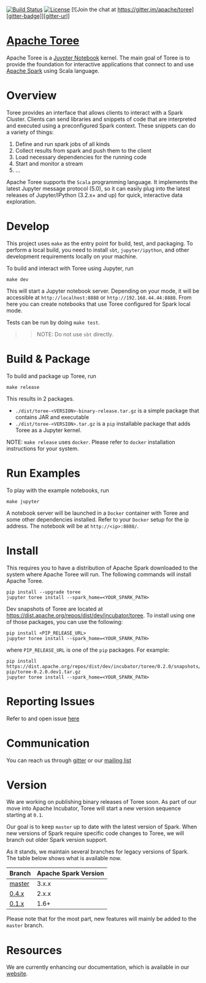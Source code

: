 <!--
    Licensed to the Apache Software Foundation (ASF) under one
    or more contributor license agreements.  See the NOTICE file
    distributed with this work for additional information
    regarding copyright ownership.  The ASF licenses this file
    to you under the Apache License, Version 2.0 (the
    "License"); you may not use this file except in compliance
    with the License.  You may obtain a copy of the License at

      http://www.apache.org/licenses/LICENSE-2.0

    Unless required by applicable law or agreed to in writing,
    software distributed under the License is distributed on an
    "AS IS" BASIS, WITHOUT WARRANTIES OR CONDITIONS OF ANY
    KIND, either express or implied.  See the License for the
    specific language governing permissions and limitations
    under the License.
-->

[![Build Status][build-badge]][build-url]
[![License][license-badge]][license-url]
[![Join the chat at https://gitter.im/apache/toree][gitter-badge]][gitter-url]
<!--
[![Binder](http://mybinder.org/badge.svg)](http://mybinder.org/repo/apache/incubator-toree)
-->

[Apache Toree][website]
============
Apache Toree is a [Juypter Notebook](https://jupyter.org/) kernel. The main goal of Toree is to provide the foundation for
interactive applications that connect to and use [Apache Spark][1] using Scala language.

Overview
========
Toree provides an interface that allows clients to interact with a Spark Cluster. Clients can send libraries and
snippets of code that are interpreted and executed using a preconfigured Spark context.
These snippets can do a variety of things:
 1. Define and run spark jobs of all kinds
 2. Collect results from spark and push them to the client
 3. Load necessary dependencies for the running code
 4. Start and monitor a stream
 5. ...

Apache Toree supports the `Scala` programming language. It implements the latest Jupyter message protocol (5.0),
so it can easily plug into the latest releases of Jupyter/IPython (3.2.x+ and up) for quick, interactive data exploration.

<!--
Try It
======
A version of Toree is deployed as part of the [Try Jupyter!][try-jupyter] site. Select `Apache Toree - Scala` under
the `New` dropdown. Note that this version only supports `Scala`.
-->

Develop
=======
This project uses `make` as the entry point for build, test, and packaging. To perform a local build, you need to
install `sbt`, `jupyter/ipython`, and other development requirements locally on your machine.

To build and interact with Toree using Jupyter, run
```
make dev
```

This will start a Jupyter notebook server. Depending on your mode, it will be accessible at `http://localhost:8888` or `http://192.168.44.44:8888`. From here you can create notebooks that use Toree configured for Spark local mode.

Tests can be run by doing `make test`.

>> NOTE: Do not use `sbt` directly.

Build & Package
===============
To build and package up Toree, run
```
make release
```

This results in 2 packages.

- `./dist/toree-<VERSION>-binary-release.tar.gz` is a simple package that contains JAR and executable
- `./dist/toree-<VERSION>.tar.gz` is a `pip` installable package that adds Toree as a Jupyter kernel.

NOTE: `make release` uses `docker`. Please refer to `docker` installation instructions for your system.

Run Examples
============
To play with the example notebooks, run
```
make jupyter
```

A notebook server will be launched in a `Docker` container with Toree and some other dependencies installed.
Refer to your `Docker` setup for the ip address. The notebook will be at `http://<ip>:8888/`.

Install
=======
This requires you to have a distribution of Apache Spark downloaded to the system where Apache Toree will run. The following commands will install Apache Toree.
```
pip install --upgrade toree
jupyter toree install --spark_home=<YOUR_SPARK_PATH>
```
Dev snapshots of Toree are located at https://dist.apache.org/repos/dist/dev/incubator/toree. To install using one
of those packages, you can use the following:
```
pip install <PIP_RELEASE_URL>
jupyter toree install --spark_home=<YOUR_SPARK_PATH>
```
where `PIP_RELEASE_URL` is one of the `pip` packages. For example:

```
pip install https://dist.apache.org/repos/dist/dev/incubator/toree/0.2.0/snapshots/dev1/toree-pip/toree-0.2.0.dev1.tar.gz
jupyter toree install --spark_home=<YOUR_SPARK_PATH>
```

Reporting Issues
================
Refer to and open issue [here][issues]

Communication
=============
You can reach us through [gitter][gitter-url] or our [mailing list][mail-list]

Version
=======
We are working on publishing binary releases of Toree soon. As part of our move into Apache Incubator, Toree will start a new version sequence starting at `0.1`.

Our goal is to keep `master` up to date with the latest version of Spark. When new versions of Spark require specific code changes to Toree, we will branch out older Spark version support.

As it stands, we maintain several branches for legacy versions of Spark. The table below shows what is available now.

Branch                       | Apache Spark Version
---------------------------- | --------------------
[master][master]             | 3.x.x
[0.4.x][0.4.x]               | 2.x.x
[0.1.x][0.1.x]               | 1.6+

Please note that for the most part, new features will mainly be added to the `master` branch.

Resources
=========

We are currently enhancing our documentation, which is available in our [website][documentation].

[1]: https://spark.apache.org/

[website]: https://toree.apache.org
[documentation]: https://toree.apache.org/docs/current/user/quick-start/
[issues]: https://issues.apache.org/jira/browse/TOREE
[build-badge]: https://github.com/apache/incubator-toree/actions/workflows/build.yml/badge.svg
[build-url]: https://github.com/apache/incubator-toree/actions/workflows/build.yml
[license-badge]: https://img.shields.io/badge/License-Apache%202-blue.svg?style=flat
[license-url]: LICENSE
[gitter-badge]: https://badges.gitter.im/Join%20Chat.svg
[gitter-url]: https://gitter.im/apache/toree
[try-jupyter]: https://try.jupyter.org
[mail-list]: mailto:dev@toree.apache.org

[master]: https://github.com/apache/incubator-toree
[0.1.x]: https://github.com/apache/incubator-toree/tree/0.1.x
[0.4.x]: https://github.com/apache/incubator-toree/tree/0.4.x
